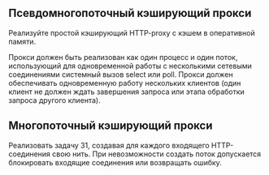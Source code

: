 ## Псевдомногопоточный кэширующий прокси

Реализуйте простой кэширующий HTTP-proxy с кэшем в оперативной памяти.

Прокси должен быть реализован как один процесс и один поток, использующий для одновременной работы с несколькими сетевыми соединениями системный вызов select или poll. Прокси должен обеспечивать одновременную работу нескольких клиентов (один клиент не должен ждать завершения запроса или этапа обработки запроса другого клиента).

## Многопоточный кэширующий прокси

Реализовать задачу 31, создавая для каждого входящего HTTP-соединения свою нить. При невозможности создать поток допускается блокировать входящие соединения или возвращать ошибку.
